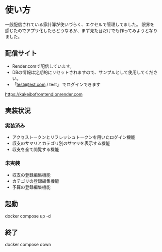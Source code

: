 # 使い方

一般配信されている家計簿が使いづらく、エクセルで管理してました。
限界を感じたのでアプリ化したらどうなるか、まず見た目だけでも作ってみようとなりました。

## 配信サイト

- Render.comで配信しています。
- DBの情報は定期的にリセットされますので、サンプルとして使用してください。
- 「test@test.com / test」 でログインできます

<https://kakeibofromtend.onrender.com>

## 実装状況

### 実装済み

- アクセストークンとリフレッシュトークンを用いたログイン機能
- 収支のサマリとカテゴリ別のサマリを表示する機能
- 収支を全て閲覧する機能

### 未実装

- 収支の登録編集機能
- カテゴリの登録編集機能
- 予算の登録編集機能

## 起動

docker compose up -d

## 終了

docker compose down
